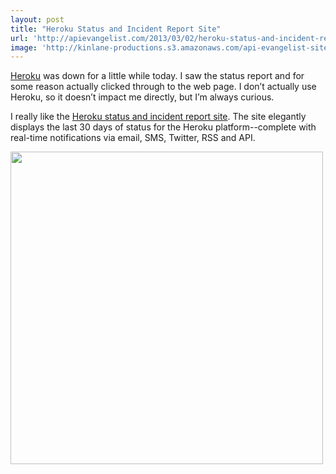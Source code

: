 ```yaml
---
layout: post
title: "Heroku Status and Incident Report Site"
url: 'http://apievangelist.com/2013/03/02/heroku-status-and-incident-report-site/'
image: 'http://kinlane-productions.s3.amazonaws.com/api-evangelist-site/blog/heroku-status-2.png'
---
```


[Heroku][1] was down for a little while today. I saw the status report and for some reason actually clicked through to the web page. I don’t actually use Heroku, so it doesn’t impact me directly, but I’m always curious.

I really like the [Heroku status and incident report site][2]. The site elegantly displays the last 30 days of status for the Heroku platform--complete with real-time notifications via email, SMS, Twitter, RSS and API.

[<img class="c1" src="https://s3.amazonaws.com/kinlane-productions/api-evangelist/heroku/heroku-status-2.png" alt="" width="500" />][2]

   [1]: http://www.heroku.com/
   [2]: https://status.heroku.com/
